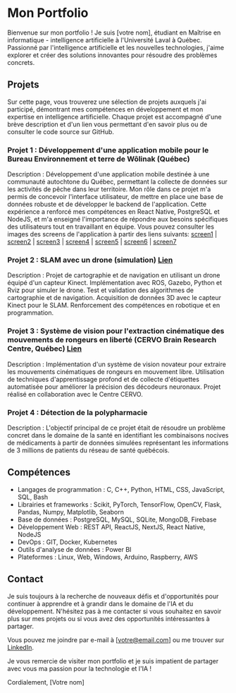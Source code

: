 # Mon Portfolio

Bienvenue sur mon portfolio ! Je suis [votre nom], étudiant en Maîtrise en informatique - intelligence artificielle à l'Université Laval à Québec. Passionné par l'intelligence artificielle et les nouvelles technologies, j'aime explorer et créer des solutions innovantes pour résoudre des problèmes concrets.

## Projets

Sur cette page, vous trouverez une sélection de projets auxquels j'ai participé, démontrant mes compétences en développement et mon expertise en intelligence artificielle. Chaque projet est accompagné d'une brève description et d'un lien vous permettant d'en savoir plus ou de consulter le code source sur GitHub.

### Projet 1 : Développement d'une application mobile pour le Bureau Environnement et terre de Wôlinak (Québec) 

Description : Développement d'une application mobile destinée à une communauté autochtone du Québec, permettant la collecte de données sur les activités de pêche dans leur territoire. Mon rôle dans ce projet m'a permis de concevoir l'interface utilisateur, de mettre en place une base de données robuste et de développer le backend de l'application. Cette expérience a renforcé mes compétences en React Native, PostgreSQL et NodeJS, et m'a enseigné l'importance de répondre aux besoins spécifiques des utilisateurs tout en travaillant en équipe.
Vous pouvez consulter les images des screens de l'application à partir des liens suivants: [screen1](https://raw.githubusercontent.com/morou34/portfolio/main/carnet-app-images/Screenshot_20230727_144744_Expo%20Go.jpg) | [screen2](https://raw.githubusercontent.com/morou34/portfolio/main/carnet-app-images/Screenshot_20230727_144753_Expo%20Go.jpg) | [screen3](https://raw.githubusercontent.com/morou34/portfolio/main/carnet-app-images/Screenshot_20230727_144802_Expo%20Go.jpg) | [screen4](https://raw.githubusercontent.com/morou34/portfolio/main/carnet-app-images/Screenshot_20230727_144813_Expo%20Go.jpg) | [screen5](https://raw.githubusercontent.com/morou34/portfolio/main/carnet-app-images/Screenshot_20230727_144909_Expo%20Go.jpg) | [screen6](https://raw.githubusercontent.com/morou34/portfolio/main/carnet-app-images/Screenshot_20230727_144937_Expo%20Go.jpg) | [screen7](https://raw.githubusercontent.com/morou34/portfolio/main/carnet-app-images/Screenshot_20230727_145003_Expo%20Go.jpg)


### Projet 2 : SLAM avec un drone (simulation) [Lien](https://github.com/morou34/Navigation-of-an-Autonomous-Differential-Drive-Robot)

Description : Projet de cartographie et de navigation en utilisant un drone équipé d'un capteur Kinect. Implémentation avec ROS, Gazebo, Python et Rviz pour simuler le drone. Test et validation des algorithmes de cartographie et de navigation. Acquisition de données 3D avec le capteur Kinect pour le SLAM. Renforcement des compétences en robotique et en programmation.

### Projet 3 : Système de vision pour l'extraction cinématique des mouvements de rongeurs en liberté (CERVO Brain Research Centre, Québec) [Lien](https://drive.google.com/file/d/1QMRhIVTQN50q__fOXKI4WeQVAq_UELuD/view?usp=sharing)

Description : Implémentation d'un système de vision novateur pour extraire les mouvements cinématiques de rongeurs en mouvement libre. Utilisation de techniques d'apprentissage profond et de collecte d'étiquettes automatisée pour améliorer la précision des décodeurs neuronaux. Projet réalisé en collaboration avec le Centre CERVO.

### Projet 4 : Détection de la polypharmacie

Description : L'objectif principal de ce projet était de résoudre un problème concret dans le domaine de la santé en identifiant les combinaisons nocives de médicaments à partir de données simulées représentant les informations de 3 millions de patients du réseau de santé québécois.

## Compétences

- Langages de programmation : C, C++, Python, HTML, CSS, JavaScript, SQL, Bash
- Librairies et frameworks : Scikit, PyTorch, TensorFlow, OpenCV, Flask, Pandas, Numpy, Matplotlib, Seaborn
- Base de données : PostgreSQL, MySQL, SQLite, MongoDB, Firebase
- Développement Web : REST API, ReactJS, NextJS, React Native, NodeJS
- DevOps : GIT, Docker, Kubernetes
- Outils d'analyse de données : Power BI
- Plateformes : Linux, Web, Windows, Arduino, Raspberry, AWS

## Contact

Je suis toujours à la recherche de nouveaux défis et d'opportunités pour continuer à apprendre et à grandir dans le domaine de l'IA et du développement. N'hésitez pas à me contacter si vous souhaitez en savoir plus sur mes projets ou si vous avez des opportunités intéressantes à partager.

Vous pouvez me joindre par e-mail à [votre@email.com] ou me trouver sur [LinkedIn](lien_vers_votre_profil_LinkedIn).

Je vous remercie de visiter mon portfolio et je suis impatient de partager avec vous ma passion pour la technologie et l'IA !

Cordialement,
[Votre nom]
